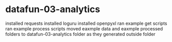 # datafun-03-analytics
installed requests
installed loguru
installed openpyxl
ran example get scripts
ran example process scripts
moved eaxmple data and eaxmple processed folders to datafun-03-analytics folder as they generated outside folder